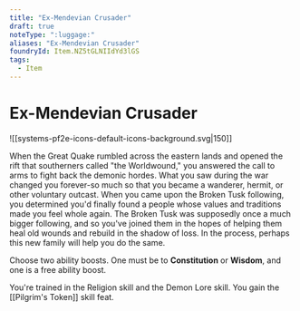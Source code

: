 ```yaml
---
title: "Ex-Mendevian Crusader"
draft: true
noteType: ":luggage:"
aliases: "Ex-Mendevian Crusader"
foundryId: Item.NZ5tGLNIIdYd3lGS
tags:
  - Item
---
```


# Ex-Mendevian Crusader
![[systems-pf2e-icons-default-icons-background.svg|150]]

When the Great Quake rumbled across the eastern lands and opened the rift that southerners called "the Worldwound," you answered the call to arms to fight back the demonic hordes. What you saw during the war changed you forever-so much so that you became a wanderer, hermit, or other voluntary outcast. When you came upon the Broken Tusk following, you determined you'd finally found a people whose values and traditions made you feel whole again. The Broken Tusk was supposedly once a much bigger following, and so you've joined them in the hopes of helping them heal old wounds and rebuild in the shadow of loss. In the process, perhaps this new family will help you do the same.

Choose two ability boosts. One must be to **Constitution** or **Wisdom**, and one is a free ability boost.

You're trained in the Religion skill and the Demon Lore skill. You gain the [[Pilgrim's Token]] skill feat.
